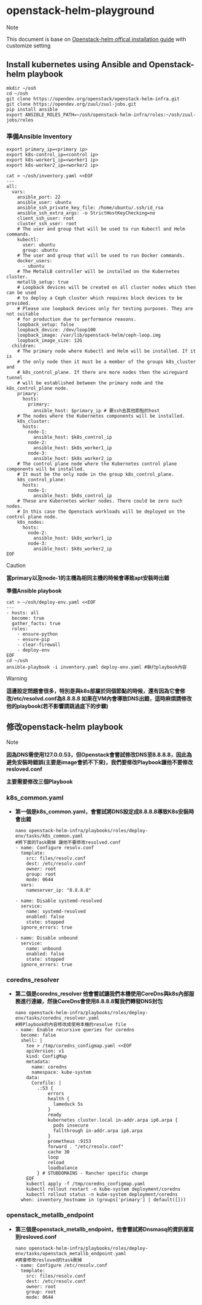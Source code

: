 # openstack-helm-playground
>[!Note]
>This document is base on [Openstack-helm offical installation guide](https://docs.openstack.org/openstack-helm/latest/install/index.html) with customize setting

## Install kubernetes using Ansible and Openstack-helm playbook
```bash=
mkdir ~/osh
cd ~/osh
git clone https://opendev.org/openstack/openstack-helm-infra.git
git clone https://opendev.org/zuul/zuul-jobs.git
pip install ansible
export ANSIBLE_ROLES_PATH=~/osh/openstack-helm-infra/roles:~/osh/zuul-jobs/roles
```
### 準備Ansible Inventory

```bash=
export primary_ip=<primary ip>
export k8s-control_ip=<control ip>
export k8s-worker1_ip=<worker1 ip>
export k8s-worker2_ip=<worker2 ip>

cat > ~/osh/inventory.yaml <<EOF
---
all:
  vars:
    ansible_port: 22
    ansible_user: ubuntu
    ansible_ssh_private_key_file: /home/ubuntu/.ssh/id_rsa
    ansible_ssh_extra_args: -o StrictHostKeyChecking=no
    client_ssh_user: root
    cluster_ssh_user: root
    # The user and group that will be used to run Kubectl and Helm commands.
    kubectl:
      user: ubuntu
      group: ubuntu
    # The user and group that will be used to run Docker commands.
    docker_users:
      - ubuntu
    # The MetalLB controller will be installed on the Kubernetes cluster.
    metallb_setup: true
    # Loopback devices will be created on all cluster nodes which then can be used
    # to deploy a Ceph cluster which requires block devices to be provided.
    # Please use loopback devices only for testing purposes. They are not suitable
    # for production due to performance reasons.
    loopback_setup: false
    loopback_device: /dev/loop100
    loopback_image: /var/lib/openstack-helm/ceph-loop.img
    loopback_image_size: 12G
  children:
    # The primary node where Kubectl and Helm will be installed. If it is
    # the only node then it must be a member of the groups k8s_cluster and
    # k8s_control_plane. If there are more nodes then the wireguard tunnel
    # will be established between the primary node and the k8s_control_plane node.
    primary:
      hosts:
        primary:
          ansible_host: $primary_ip # 要ssh去其他節點的host
    # The nodes where the Kubernetes components will be installed.
    k8s_cluster:
      hosts:
        node-1:
          ansible_host: $k8s_control_ip
        node-2:
          ansible_host: $k8s_worker1_ip
        node-3:
          ansible_host: $k8s_worker2_ip
    # The control plane node where the Kubernetes control plane components will be installed.
    # It must be the only node in the group k8s_control_plane.
    k8s_control_plane:
      hosts:
        node-1:
          ansible_host: $k8s_control_ip
    # These are Kubernetes worker nodes. There could be zero such nodes.
    # In this case the Openstack workloads will be deployed on the control plane node.
    k8s_nodes:
      hosts:
        node-2:
          ansible_host: $k8s_worker1_ip
        node-3:
          ansible_host: $k8s_worker2_ip
EOF
```
>[!Caution]
>**當primary以及node-1的主機為相同主機的時候會導致apt安裝時出錯**


**準備Ansible playbook**
```bash=
cat > ~/osh/deploy-env.yaml <<EOF
---
- hosts: all
  become: true
  gather_facts: true
  roles:
    - ensure-python
    - ensure-pip
    - clear-firewall
    - deploy-env
EOF
cd ~/osh
ansible-playbook -i inventory.yaml deploy-env.yaml #執行playbook內容
```

>[!Warning]
>**這邊設定問題會很多，特別是與k8s部屬於同個節點的時候，還有因為它會修改/etc/resolvd.conf為8.8.8.8 如果在VM內會導致DNS出錯，這時麻煩請修改他的playbook(若不影響請跳過底下的步驟)**

修改openstack-helm playbook
---
>[!Note]
>**因為DNS需使用127.0.0.53，但Openstack會嘗試修改DNS至8.8.8.8，因此為避免安裝時錯誤(主要是image會抓不下來)，我們要修改Playbook讓他不要修改resloved.conf**

**主要需要修改三個Playbook**

### k8s_common.yaml
- **第一個是k8s_common.yaml，會嘗試將DNS設定成8.8.8.8導致K8s安裝時會出錯**
    ```bash=
    nano openstack-helm-infra/playbooks/roles/deploy-env/tasks/k8s_common.yaml
    #將下面的Task刪掉 讓他不要修改resolved.conf
    - name: Configure resolv.conf
      template:
        src: files/resolv.conf
        dest: /etc/resolv.conf
        owner: root
        group: root
        mode: 0644
      vars:
        nameserver_ip: "8.8.8.8"

    - name: Disable systemd-resolved
      service:
        name: systemd-resolved
        enabled: false
        state: stopped
      ignore_errors: true

    - name: Disable unbound
      service:
        name: unbound
        enabled: false
        state: stopped
      ignore_errors: true
    ```
    
### coredns_resolver  
- **第二個是coredns_resolver 他會嘗試讓我們本機使用CoreDns與k8s內部服務進行連線，然後CoreDns會使用8.8.8.8幫我們轉發DNS封包**
    ```bash=
    nano openstack-helm-infra/playbooks/roles/deploy-env/tasks/coredns_resolver.yaml
    #將Playbook的內容修改成使用本機的resolve file
    - name: Enable recursive queries for coredns
      become: false
      shell: |
        tee > /tmp/coredns_configmap.yaml <<EOF
        apiVersion: v1
        kind: ConfigMap
        metadata:
          name: coredns
          namespace: kube-system
        data:
          Corefile: |
            .:53 {
                errors
                health {
                  lameduck 5s
                }    
                ready
                kubernetes cluster.local in-addr.arpa ip6.arpa {
                  pods insecure
                  fallthrough in-addr.arpa ip6.arpa
                }
                prometheus :9153
                forward . "/etc/resolv.conf"
                cache 30
                loop
                reload
                loadbalance
            } # STUBDOMAINS - Rancher specific change
        EOF
        kubectl apply -f /tmp/coredns_configmap.yaml
        kubectl rollout restart -n kube-system deployment/coredns
        kubectl rollout status -n kube-system deployment/coredns
      when: inventory_hostname in (groups['primary'] | default([]))
    ```

### openstack_metallb_endpoint
- **第三個是openstack_metallb_endpoint，他會嘗試將Dnsmasq的資訊複寫到resloved.conf**
    ```bash=
    nano openstack-helm-infra/playbooks/roles/deploy-env/tasks/openstack_metallb_endpoint.yaml
    #將會修改resloved的task刪掉
    - name: Configure /etc/resolv.conf
      template:
        src: files/resolv.conf
        dest: /etc/resolv.conf
        owner: root
        group: root
        mode: 0644
    ```
  
